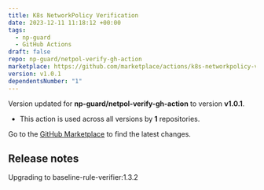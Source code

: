 ```yaml
---
title: K8s NetworkPolicy Verification
date: 2023-12-11 11:18:12 +00:00
tags:
  - np-guard
  - GitHub Actions
draft: false
repo: np-guard/netpol-verify-gh-action
marketplace: https://github.com/marketplace/actions/k8s-networkpolicy-verification
version: v1.0.1
dependentsNumber: "1"
---
```



Version updated for **np-guard/netpol-verify-gh-action** to version **v1.0.1**.
- This action is used across all versions by **1** repositories.

Go to the [GitHub Marketplace](https://github.com/marketplace/actions/k8s-networkpolicy-verification) to find the latest changes.

## Release notes

Upgrading to baseline-rule-verifier:1.3.2
